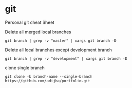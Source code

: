 # git
Personal git cheat Sheet

Delete all merged local branches

``git branch | grep -v "master" | xargs git branch -D`` 

Delete all local branches except development branch

``git branch | grep -v "development" | xargs git branch -D`` 


clone single branch

``git clone -b branch-name --single-branch https://github.com/adijha/portfolio.git`` 
